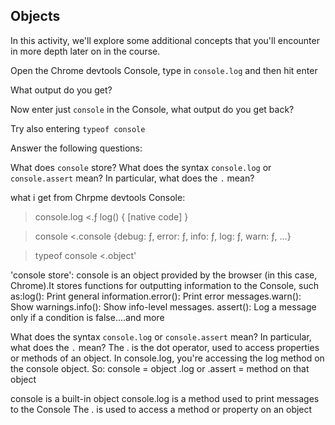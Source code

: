 ## Objects

In this activity, we'll explore some additional concepts that you'll encounter in more depth later on in the course.

Open the Chrome devtools Console, type in `console.log` and then hit enter

What output do you get?

Now enter just `console` in the Console, what output do you get back?

Try also entering `typeof console`

Answer the following questions:

What does `console` store?
What does the syntax `console.log` or `console.assert` mean? In particular, what does the `.` mean?

what i get from Chrpme devtools Console:

>console.log
<.ƒ log() { [native code] }

>console
<.console {debug: ƒ, error: ƒ, info: ƒ, log: ƒ, warn: ƒ, …}

>typeof console
<.object'

'console store': console is an object provided by the browser (in this case, Chrome).It stores functions for outputting information to the Console, such as:log(): Print general information.error(): Print error messages.warn(): Show warnings.info(): Show info-level messages.
assert(): Log a message only if a condition is false....and more

What does the syntax `console.log` or `console.assert` mean? In particular, what does the `.` mean?
The . is the dot operator, used to access properties or methods of an object.
In console.log, you're accessing the log method on the console object.
So:
console = object
.log or .assert = method on that object

console is a built-in object
console.log is a method used to print messages to the Console
The . is used to access a method or property on an object


